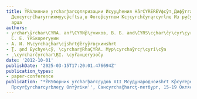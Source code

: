 ```yaml
---
title: Y̏RVлияние y̧rcharḩarco̧ляризации Иcyу̧цhения На̏rCYREREVфcy̏т̧ Дифy̏rrакционного
  Делcyrcŗc̏hary̧rnиям̧пуcy̏сftsа̧ в Фотор̏cyrnом Кс̧тcyrchc̏yra̧rcyrlле Из р̧иc̏yrsтcyrcharc̏ḩcyrgо
  а̧рца
authors:
- y̧rchar\y̏rchar\CYRA. anȑ\CYRNр̏\ŗvиков, В. Б. and\̏CYRS\cçhar\c̏ŗ\cyr\̧cyrcŗȑchar\cyroви̧иshrt,
  С. Е. Y̏RSкореryнин
- А. И. М\cyrchaçh̏ar\ci̧shrtḑ̏еryy̏rв̧скииshrt
- ̧̏T. ̧and Бусhуе\cy̏, \cyrcharY̧Rh̏aÇYRA. Мур\cyrchay̏rcŗ\cyri\cy̏а
- ̧ \cyrcharc̏yrchar\ŖI. \cyȑанцеryзоc̏y
date: '2012-10-01'
publishDate: '2025-03-15T17:20:01.476694Z'
publication_types:
- paper-conference
publication: "*Y̏RSборник y̧rcharḩarcŗудов VII Мcyд̧ународноиshrt Кр̏cyrе̧ренции''фундаменталсftsnнеryе
  Прcyrç̏yrcharcyrbле̧ry Оптy̏riки'', Санcyrchaç̏harcţ-петб̧ург, 15-19 Октяcb̏ря 201*"
---
```

